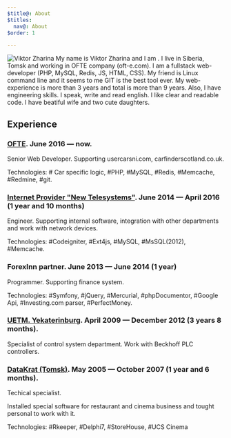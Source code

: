 ```yaml
---
$title@: About
$titles:
  nav@: About
$order: 1

---
```

![Viktor Zharina](/static/images/viktorzharina.jpg)
My name is Viktor Zharina and I am <script type="text/javascript">var b = new Date('1986-12-28'); var t = Date.now() - b.getTime(); var a = new Date(t); document.write(Math.abs(a.getUTCFullYear() - 1970));
</script>. I live in Siberia, Tomsk and working in OFTE company (oft-e.com). 
I am a fullstack web-developer (PHP, MySQL, Redis, JS, HTML, CSS).
My friend is Linux command line and it seems to me GIT is the best tool ever.
My web-experience is more than 3 years and total is more than 9 years.
Also, I have engineering skills. I speak, write and read english. I like clear 
and readable code. I have beatiful wife and two cute daughters.


## Experience

### [OFTE](oft-e.com). June 2016 — now.

Senior Web Developer. Supporting usercarsni.com, carfinderscotland.co.uk. 

Technologies: \# Car specific logic, \#PHP, \#MySQL, \#Redis, \#Memcache, \#Redmine, \#git.

### [Internet Provider "New Telesystems"](nts.su). June 2014 — April 2016 (1 year and 10 months)

Engineer. Supporting internal software, integration with other departments
and work with network devices.

Technologies: \#Codeigniter, \#Ext4js, \#MySQL, \#MsSQL(2012), \#Memcache.

### ForexInn partner. June 2013 — June 2014 (1 year)

Programmer. Supporting finance system.

Technologies: \#Symfony, \#jQuery, \#Mercurial, \#phpDocumentor, \#Google Api, 
\#Investing.com parser, \#PerfectMoney.

### [UETM. Yekaterinburg](http://uetm.ru/en/). April 2009 — December 2012 (3 years 8 months).

Specialist of control system department. Work with Beckhoff PLC controllers. 

### [DataKrat (Tomsk)](datakrat.com). May 2005 — October 2007 (1 year and 6 months).

Techical specialist. 

Installed special software for restaurant and cinema business and tought 
personal to work with it.

Technologies: \#Rkeeper, \#Delphi7, \#StoreHouse, \#UCS Cinema